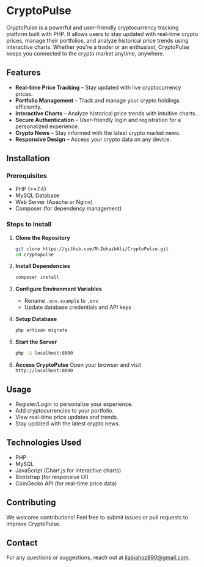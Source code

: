 # CryptoPulse

CryptoPulse is a powerful and user-friendly cryptocurrency tracking platform built with PHP. It allows users to stay updated with real-time crypto prices, manage their portfolios, and analyze historical price trends using interactive charts. Whether you're a trader or an enthusiast, CryptoPulse keeps you connected to the crypto market anytime, anywhere.

## Features

- **Real-time Price Tracking** – Stay updated with live cryptocurrency prices.
- **Portfolio Management** – Track and manage your crypto holdings efficiently.
- **Interactive Charts** – Analyze historical price trends with intuitive charts.
- **Secure Authentication** – User-friendly login and registration for a personalized experience.
- **Crypto News** – Stay informed with the latest crypto market news.
- **Responsive Design** – Access your crypto data on any device.

## Installation

### Prerequisites
- PHP (>=7.4)
- MySQL Database
- Web Server (Apache or Nginx)
- Composer (for dependency management)

### Steps to Install
1. **Clone the Repository**
   ```sh
   git clone https://github.com/M-ZohaibAli/CryptoPulse.git
   cd cryptopulse
   ```
2. **Install Dependencies**
   ```sh
   composer install
   ```
3. **Configure Environment Variables**
   - Rename `.env.example` to `.env`
   - Update database credentials and API keys

4. **Setup Database**
   ```sh
   php artisan migrate
   ```
5. **Start the Server**
   ```sh
   php -S localhost:8000
   ```
6. **Access CryptoPulse**
   Open your browser and visit `http://localhost:8000`

## Usage
- Register/Login to personalize your experience.
- Add cryptocurrencies to your portfolio.
- View real-time price updates and trends.
- Stay updated with the latest crypto news.

## Technologies Used
- PHP
- MySQL
- JavaScript (Chart.js for interactive charts)
- Bootstrap (for responsive UI)
- CoinGecko API (for real-time price data)


## Contributing
We welcome contributions! Feel free to submit issues or pull requests to improve CryptoPulse.

## Contact
For any questions or suggestions, reach out at [ilabiahoz890@gmail.com](mailto:ilabiahoz890@gmail.com).
